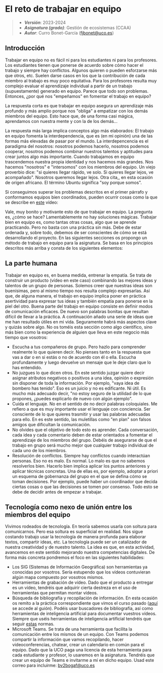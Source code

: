  # El reto de trabajar en equipo


> + **_Versión_**: 2023-2024
> + **_Asignatura (grado)_**: Gestión de ecosistemas (CCAA)
> + **_Autor_**: Curro Bonet-García (fjbonet@uco.es)




## Introducción

Trabajar en equipo no es fácil ni para los estudiantes ni para los profesores. Los estudiantes tienen que ponerse de acuerdo sobre cómo hacer el trabajo y siempre hay conflictos. Algunos quieren o pueden esforzarse más que otros, etc. Suelen darse casos en los que la contribución de cada miembro al trabajo es muy poco equitativa. Para los profesores resulta muy complejo evaluar el aprendizaje individual a partir de un trabajo (supuestamente) generado en equipo. Parece que todo son problemas. Entonces, ¿por qué nos "empeñamos" en fomentar el trabajo en equipo?

La respuesta corta es que trabajar en equipo asegura un aprendizaje más profundo y más amplio porque nos "obliga" a empatizar con los demás miembros del equipo. Esto hace que, de una forma casi mágica, aprendamos con nuestra mente y con la de los demás... 

La respuesta más larga implica conceptos algo más elaborados: El trabajo en equipo fomenta la interdependencia, que es (en mi opinión) una de las formas más elevadas de pasar por el mundo. La interdepencencia es el paradigma del nosotros: nosotros podemos hacerlo, nosotros podemos cooperar, nosotros podemos combinar nuestros talentos y aptitudes para crear juntos algo más importante. Cuando trabajamos en equipo trascendemos nuestra propia identidad y nos hacemos más grandes. Nos hacemos "nosotros" e "intersomos" con los miembros del equipo. Un viejo proverbio dice: "si quieres llegar rápido, ve solo. Si quieres llegar lejos, ve acompañado". Nosotros queremos llegar lejos. Otra cita,, en esta ocasión de origen africano. El término Ubuntu significa "soy porque somos". 

Si conseguimos superar los problemas descritos en el primer párrafo y conformamos equipos bien coordinados, pueden ocurrir cosas como la que se describe en [este](https://www.youtube.com/watch?v=kbJcQYVtZMo) vídeo:

Vale, muy bonito y motivante esto de que trabajar en equipo. La pregunta es, ¿cómo se hace? Lamentablemente no hay soluciones mágicas. Trabajar bien en equipo es, como tantas otras cosas, algo que se aprende practicando. Pero no basta con una práctica sin más. Debe de estar ordenada y, sobre todo, debemos de ser conscientes de cómo se está desarrollando el proyecto. En las siguientes secciones os propongo un método de trabajo en equipo para la asignatura. Se basa en los principios descritos más arriba y consta de los siguientes elementos:

## La parte humana

Trabajar en equipo es, en buena medida, entrenar la empatía. Se trata de construir un producto (vídeo en este caso) combinando las mejores ideas y talentos de un grupo de personas. Solemos creer que nuestras ideas son buenísimas, pero al mismo tiempo nos resulta complejo expresarlas. Así que, de alguna manera, el trabajo en equipo implica poner en práctica asertividad para expresar tus ideas y también empatía para ponerse en la piel del otro. Buena parte del trabajo en equipo consiste en definir modos de comunicación eficaces. De nuevo son palabras bonitas que resultan difícil de llevar a la práctica. A continuación añado una serie de ideas que me han resultado útiles en mi vida. Seguramente habrá más aspectos clave y quizás sobre algo. No os toméis esta sección como algo científico, sino más bien como la experiencia de alguien que lleva en este negocio más tiempo que vosotros:

+ Escucha a tus compañeros de grupo. Pero hazlo para comprender realmente lo que quieren decir. No pienses tanto en la respuesta que vas a dar o en si estás o no de acuerdo con él o ella. Escucha profundamente y luego devuelve un mensaje que le deje claro que lo has entendido.
+ No juzgues lo que dicen otros. En este sentido juzgar quiere decir asignar atributos negativos o positivos a una idea, opinión o expresión sin disponer de toda la información. Por ejemplo, "vaya idea de bombero has tenido". Eso es un juicio y no es edificante. Ni útil. Es mucho más adecuado decir, "no estoy seguro de la utilidad de lo que propones, ¿puedes explicarlo de nuevo con algún ejemplo".
+ Cuida el lenguaje. No en el sentido de no decir palabras coloquiales. Me refiero a que es muy importante usar el lenguaje con conciencia. Ser consciente de lo que quieres trasmitir y usar las palabras adecuadas para ello. En es este sentido, las muletillas como "en plan" son falsos amigos que dificultan la comunicación.
+ No olvides que el objetivo de todo esto es aprender. Cada conversación, cada idea y cada comentario deben de estar orientados a fomentar el aprendizaje de los miembros del grupo. Debéis de asegurarse de que el trabajo en grupo será mucho mejor que cualquier trabajo individual de cada uno de los miembros.
+ Resolución de conflictos. Siempre hay conflictos cuando interactúan personas. Eso no es malo. Es normal. Lo malo es que no sabemos resolverlos bien. Hacerlo bien implica aplicar los puntos anteriores y aplicar técnicas concretas. Una de ellas es, por ejemplo, adoptar a priori un esquema de gobernanza del grupo en el que se defina cómo se toman decisiones. Por ejemplo, puede haber un coordinador que decida ciertas cosas o que las decisiones se tomen por consenso. Todo esto se debe de decidir antes de empezar a trabajar.



## Tecnología como nexo de unión entre los miembros del equipo

Vivimos rodeados de tecnología. En teoría sabemos usarla con soltura para comunicarnos. Pero esa soltura es superficial en realidad. Nos sigue costando trabajo usar la tecnología de manera profunda para elaborar textos, compartir ideas, etc. La tecnología puede ser un catalizador de nuestra creatividad y de nuestro talento. La idea es que, en esta actividad, avancemos en este sentido mejorando nuestra competencias digitales. De forma más concreta pondremos el foco en las siguientes habilidades:

+ Los SIG (Sistemas de Información Geográfica) son herramientas ya conocidas por vosotros. Sería estupendo que los vídeos contuvieran algún mapa compuesto por vosotros mismos.
+ Herramientas de grabación de vídeo. Dado que el producto a entregar es un vídeo, tendréis que adquirir cierta destreza en el uso de herramientas que permitan montar vídeos.
+ Búsqueda de bibliografía y recopilación de información. En esta ocasión os remito a la práctica correspondiente que vimos el curso pasado ([aquí](https://rawcdn.githack.com/aprendiendo-cosas/P_biblio_ecologia_ccaa/2022_2023/guion_practica_biblio.html) se accede al guión). Podéis usar buscadores de bibliografía, así como herramientas de inteligencia artificial para documentar vuestros vídeos. Siempre que uséis herramientas de inteligencia artificial tendréis que seguir [estas](https://raw.githack.com/aprendiendo-cosas/ecologia_CCAA_UCO/master/normas_IA.html) normas. 
+ Microsoft Teams. Se trata de una herramienta que facilita la comunicación entre los mismos de un equipo. Con Teams podemos compartir la información que vamos recopilando, hacer videoconferencias, chatear, crear un calendario en común para el equipo. Dado que la UCO paga una licencia de esta herramienta para cada estudiante y profesor, lo usaremos en la asignatura. Tendréis que crear un equipo de Teams e invitarme a mí en dicho equipo. Usad este correo para incluirme: bv2bogaf@uco.es





